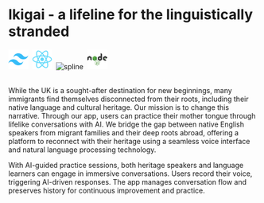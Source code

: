 # Ikigai - a lifeline for the linguistically stranded

<div>
  <img src="https://github.com/devicons/devicon/blob/master/icons/tailwindcss/tailwindcss-original.svg"  title="tailwind" alt="tailwind" width="40" height="40"/>&nbsp;
  <img src="https://github.com/devicons/devicon/blob/master/icons/react/react-original.svg" title="react" alt="react" width="40" height="40"/>&nbsp;
  <img src="https://threejs.org/files/projects/spline.png" title="spline" alt="spline" width="80" height="50"/>&nbsp;
  <img src="https://github.com/devicons/devicon/blob/master/icons/nodejs/nodejs-original-wordmark.svg" title="NodeJS" alt="NodeJS" width="40" height="40"/>&nbsp;
</div>

<br>

While the UK is a sought-after destination for new beginnings, many immigrants find themselves disconnected from their roots, including their native language and cultural heritage. Our mission is to change this narrative. Through our app, users can practice their mother tongue through lifelike conversations with AI. We bridge the gap between native English speakers from migrant families and their deep roots abroad, offering a platform to reconnect with their heritage using a seamless voice interface and natural language processing technology.

With AI-guided practice sessions, both heritage speakers and language learners can engage in immersive conversations. Users record their voice, triggering AI-driven responses. The app manages conversation flow and preserves history for continuous improvement and practice.
